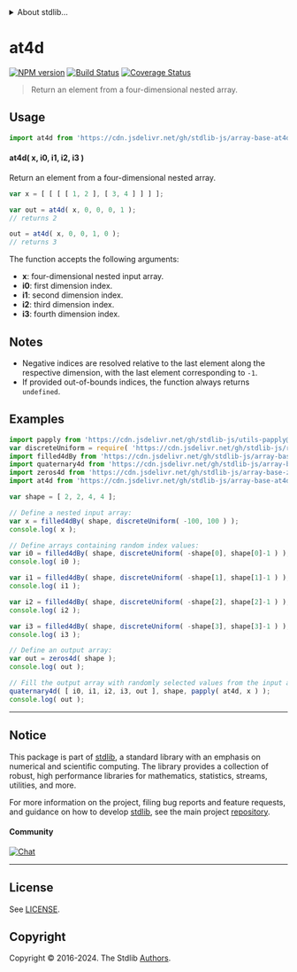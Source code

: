 <!--

@license Apache-2.0

Copyright (c) 2024 The Stdlib Authors.

Licensed under the Apache License, Version 2.0 (the "License");
you may not use this file except in compliance with the License.
You may obtain a copy of the License at

   http://www.apache.org/licenses/LICENSE-2.0

Unless required by applicable law or agreed to in writing, software
distributed under the License is distributed on an "AS IS" BASIS,
WITHOUT WARRANTIES OR CONDITIONS OF ANY KIND, either express or implied.
See the License for the specific language governing permissions and
limitations under the License.

-->


<details>
  <summary>
    About stdlib...
  </summary>
  <p>We believe in a future in which the web is a preferred environment for numerical computation. To help realize this future, we've built stdlib. stdlib is a standard library, with an emphasis on numerical and scientific computation, written in JavaScript (and C) for execution in browsers and in Node.js.</p>
  <p>The library is fully decomposable, being architected in such a way that you can swap out and mix and match APIs and functionality to cater to your exact preferences and use cases.</p>
  <p>When you use stdlib, you can be absolutely certain that you are using the most thorough, rigorous, well-written, studied, documented, tested, measured, and high-quality code out there.</p>
  <p>To join us in bringing numerical computing to the web, get started by checking us out on <a href="https://github.com/stdlib-js/stdlib">GitHub</a>, and please consider <a href="https://opencollective.com/stdlib">financially supporting stdlib</a>. We greatly appreciate your continued support!</p>
</details>

# at4d

[![NPM version][npm-image]][npm-url] [![Build Status][test-image]][test-url] [![Coverage Status][coverage-image]][coverage-url] <!-- [![dependencies][dependencies-image]][dependencies-url] -->

> Return an element from a four-dimensional nested array.

<!-- Section to include introductory text. Make sure to keep an empty line after the intro `section` element and another before the `/section` close. -->

<section class="intro">

</section>

<!-- /.intro -->

<!-- Package usage documentation. -->



<section class="usage">

## Usage

```javascript
import at4d from 'https://cdn.jsdelivr.net/gh/stdlib-js/array-base-at4d@v0.1.0-deno/mod.js';
```

#### at4d( x, i0, i1, i2, i3 )

Return an element from a four-dimensional nested array.

```javascript
var x = [ [ [ [ 1, 2 ], [ 3, 4 ] ] ] ];

var out = at4d( x, 0, 0, 0, 1 );
// returns 2

out = at4d( x, 0, 0, 1, 0 );
// returns 3
```

The function accepts the following arguments:

-   **x**: four-dimensional nested input array.
-   **i0**: first dimension index.
-   **i1**: second dimension index.
-   **i2**: third dimension index.
-   **i3**: fourth dimension index.

</section>

<!-- /.usage -->

<!-- Package usage notes. Make sure to keep an empty line after the `section` element and another before the `/section` close. -->

<section class="notes">

## Notes

-   Negative indices are resolved relative to the last element along the respective dimension, with the last element corresponding to `-1`.
-   If provided out-of-bounds indices, the function always returns `undefined`.

</section>

<!-- /.notes -->

<!-- Package usage examples. -->

<section class="examples">

## Examples

<!-- eslint no-undef: "error" -->

```javascript
import papply from 'https://cdn.jsdelivr.net/gh/stdlib-js/utils-papply@deno/mod.js';
var discreteUniform = require( 'https://cdn.jsdelivr.net/gh/stdlib-js/random-base-discrete-uniform' ).factory;
import filled4dBy from 'https://cdn.jsdelivr.net/gh/stdlib-js/array-base-filled4d-by@deno/mod.js';
import quaternary4d from 'https://cdn.jsdelivr.net/gh/stdlib-js/array-base-quaternary4d@deno/mod.js';
import zeros4d from 'https://cdn.jsdelivr.net/gh/stdlib-js/array-base-zeros4d@deno/mod.js';
import at4d from 'https://cdn.jsdelivr.net/gh/stdlib-js/array-base-at4d@v0.1.0-deno/mod.js';

var shape = [ 2, 2, 4, 4 ];

// Define a nested input array:
var x = filled4dBy( shape, discreteUniform( -100, 100 ) );
console.log( x );

// Define arrays containing random index values:
var i0 = filled4dBy( shape, discreteUniform( -shape[0], shape[0]-1 ) );
console.log( i0 );

var i1 = filled4dBy( shape, discreteUniform( -shape[1], shape[1]-1 ) );
console.log( i1 );

var i2 = filled4dBy( shape, discreteUniform( -shape[2], shape[2]-1 ) );
console.log( i2 );

var i3 = filled4dBy( shape, discreteUniform( -shape[3], shape[3]-1 ) );
console.log( i3 );

// Define an output array:
var out = zeros4d( shape );
console.log( out );

// Fill the output array with randomly selected values from the input array:
quaternary4d( [ i0, i1, i2, i3, out ], shape, papply( at4d, x ) );
console.log( out );
```

</section>

<!-- /.examples -->

<!-- Section to include cited references. If references are included, add a horizontal rule *before* the section. Make sure to keep an empty line after the `section` element and another before the `/section` close. -->

<section class="references">

</section>

<!-- /.references -->

<!-- Section for related `stdlib` packages. Do not manually edit this section, as it is automatically populated. -->

<section class="related">

</section>

<!-- /.related -->

<!-- Section for all links. Make sure to keep an empty line after the `section` element and another before the `/section` close. -->


<section class="main-repo" >

* * *

## Notice

This package is part of [stdlib][stdlib], a standard library with an emphasis on numerical and scientific computing. The library provides a collection of robust, high performance libraries for mathematics, statistics, streams, utilities, and more.

For more information on the project, filing bug reports and feature requests, and guidance on how to develop [stdlib][stdlib], see the main project [repository][stdlib].

#### Community

[![Chat][chat-image]][chat-url]

---

## License

See [LICENSE][stdlib-license].


## Copyright

Copyright &copy; 2016-2024. The Stdlib [Authors][stdlib-authors].

</section>

<!-- /.stdlib -->

<!-- Section for all links. Make sure to keep an empty line after the `section` element and another before the `/section` close. -->

<section class="links">

[npm-image]: http://img.shields.io/npm/v/@stdlib/array-base-at4d.svg
[npm-url]: https://npmjs.org/package/@stdlib/array-base-at4d

[test-image]: https://github.com/stdlib-js/array-base-at4d/actions/workflows/test.yml/badge.svg?branch=v0.1.0
[test-url]: https://github.com/stdlib-js/array-base-at4d/actions/workflows/test.yml?query=branch:v0.1.0

[coverage-image]: https://img.shields.io/codecov/c/github/stdlib-js/array-base-at4d/main.svg
[coverage-url]: https://codecov.io/github/stdlib-js/array-base-at4d?branch=main

<!--

[dependencies-image]: https://img.shields.io/david/stdlib-js/array-base-at4d.svg
[dependencies-url]: https://david-dm.org/stdlib-js/array-base-at4d/main

-->

[chat-image]: https://img.shields.io/gitter/room/stdlib-js/stdlib.svg
[chat-url]: https://app.gitter.im/#/room/#stdlib-js_stdlib:gitter.im

[stdlib]: https://github.com/stdlib-js/stdlib

[stdlib-authors]: https://github.com/stdlib-js/stdlib/graphs/contributors

[umd]: https://github.com/umdjs/umd
[es-module]: https://developer.mozilla.org/en-US/docs/Web/JavaScript/Guide/Modules

[deno-url]: https://github.com/stdlib-js/array-base-at4d/tree/deno
[deno-readme]: https://github.com/stdlib-js/array-base-at4d/blob/deno/README.md
[umd-url]: https://github.com/stdlib-js/array-base-at4d/tree/umd
[umd-readme]: https://github.com/stdlib-js/array-base-at4d/blob/umd/README.md
[esm-url]: https://github.com/stdlib-js/array-base-at4d/tree/esm
[esm-readme]: https://github.com/stdlib-js/array-base-at4d/blob/esm/README.md
[branches-url]: https://github.com/stdlib-js/array-base-at4d/blob/main/branches.md

[stdlib-license]: https://raw.githubusercontent.com/stdlib-js/array-base-at4d/main/LICENSE

</section>

<!-- /.links -->
